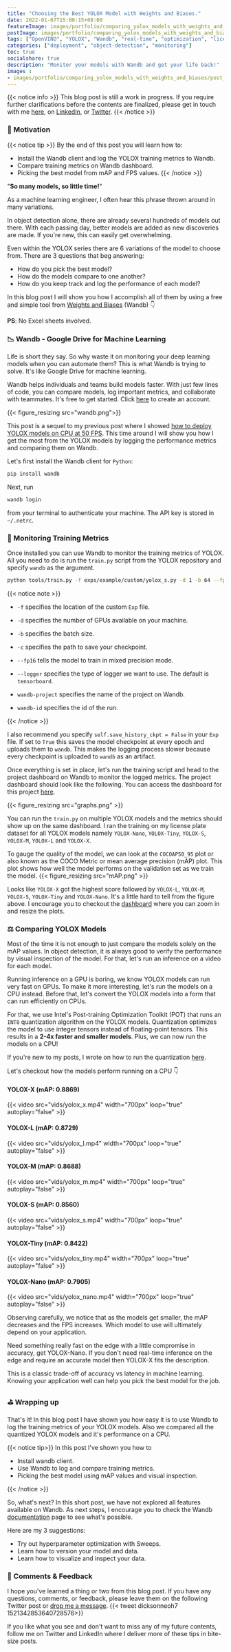 ```yaml
---
title: "Choosing the Best YOLOX Model with Weights and Biases."
date: 2022-01-07T15:00:15+08:00
featureImage: images/portfolio/comparing_yolox_models_with_weights_and_biases/thumbnail.gif
postImage: images/portfolio/comparing_yolox_models_with_weights_and_biases/post_image.png
tags: ["OpenVINO", "YOLOX", "Wandb", "real-time", "optimization", "license-plate"]
categories: ["deployment", "object-detection", "monitoring"]
toc: true
socialshare: true
description: "Monitor your models with Wandb and get your life back!"
images : 
- images/portfolio/comparing_yolox_models_with_weights_and_biases/post_image.png
---
```

{{< notice info >}}
This blog post is still a work in progress. If you require further clarifications before the contents are finalized, please get in touch with me [here](https://dicksonneoh.com/contact/), on [LinkedIn](https://www.linkedin.com/in/dickson-neoh/), or [Twitter](https://twitter.com/dicksonneoh7).
{{< /notice >}}

### 🔎 Motivation

{{< notice tip >}}
By the end of this post you will learn how to:
+ Install the Wandb client and log the YOLOX training metrics to Wandb.
+ Compare training metrics on Wandb dashboard.
+ Picking the best model from mAP and FPS values.
{{< /notice >}}

"**So many models, so little time!**"

As a machine learning engineer, I often hear this phrase thrown around in many variations.

In object detection alone, there are already several hundreds of models out there. 
With each passing day, better models are added as new discoveries are made.
If you're new, this can easily get overwhelming.

Even within the YOLOX series there are 6 variations of the model to choose from.
There are 3 questions that beg answering:

+ How do you pick the best model?
+ How do the models compare to one another?
+ How do you keep track and log the performance of each model?

In this blog post I will show you how I accomplish all of them by using a free and simple tool from [Weights and Biases](https://wandb.ai/home) (Wandb) 👇

**PS**: No Excel sheets involved.

### 📉 Wandb - Google Drive for Machine Learning


Life is short they say. So why waste it on monitoring your deep learning models when you can automate them?
This is what Wandb is trying to solve. It's like Google Drive for machine learning.

Wandb helps individuals and teams build models faster.
With just few lines of code, you can compare models, log important metrics, and collaborate with teammates.
It's free to get started. Click [here](https://wandb.ai/) to create an account. 

{{< figure_resizing src="wandb.png">}}

This post is a sequel to my previous post where I showed [how to deploy YOLOX models on CPU at 50 FPS](https://dicksonneoh.com/portfolio/how_to_10x_your_od_model_and_deploy_50fps_cpu/).
This time around I will show you how I get the most from the YOLOX models by logging the performance metrics and comparing them on Wandb.

Let's first install the Wandb client for `Python`:

``` bash
pip install wandb
```

Next, run 
```bash
wandb login
```
from your terminal to authenticate your machine. The API key is stored in `~/.netrc`.

### 👀 Monitoring Training Metrics
Once installed you can use Wandb to monitor the training metrics of YOLOX.
All you need to do is run the `train.py` script from the YOLOX repository and specify `wandb` as the argument.

```bash
python tools/train.py -f exps/example/custom/yolox_s.py -d 1 -b 64 --fp16 -o -c /path/to/yolox_s.pth --logger wandb wandb-project yolox-compare-blog wandb-id yolox-x-640
```

{{< notice note >}}
+ `-f` specifies the location of the custom `Exp` file.

+ `-d` specifies the number of GPUs available on your machine.

+ `-b` specifies the batch size.

+ `-c` specifies the path to save your checkpoint.

+ `--fp16` tells the model to train in mixed precision mode.

+ `--logger` specifies the type of logger we want to use. The default is `tensorboard`.

+ `wandb-project` specifies the name of the project on Wandb.

+ `wandb-id` specifies the id of the run.

{{< /notice >}}

I also recommend you specify `self.save_history_ckpt = False` in your `Exp` file.
If set to `True` this saves the model checkpoint at every epoch and uploads them to `wandb`.
This makes the logging process slower because every checkpoint is uploaded to `wandb` as an artifact.


Once everything is set in place, let's run the training script and head to the project dashboard on Wandb to monitor the logged metrics.
The project dashboard should look like the following. You can access the dashboard for this project [here](https://wandb.ai/dnth/yolox-compare-blog?workspace=user-dnth).

{{< figure_resizing src="graphs.png" >}}

You can run the `train.py` on multiple YOLOX models and the metrics should show up on the same dashboard.
I ran the training on my license plate dataset for all YOLOX models namely `YOLOX-Nano`, `YOLOX-Tiny`, `YOLOX-S`, `YOLOX-M`, `YOLOX-L` and `YOLOX-X`.


To gauge the quality of the model, we can look at the `COCOAP50_95` plot or also known as the COCO Metric or mean average precision (mAP) plot.
This plot shows how well the model performs on the validation set as we train the model.
{{< figure_resizing src="mAP.png" >}}

Looks like `YOLOX-X` got the highest score followed by `YOLOX-L`, `YOLOX-M`, `YOLOX-S`, `YOLOX-Tiny` and `YOLOX-Nano`.
It's a little hard to tell from the figure above.
I encourage you to checkout the [dashboard](https://wandb.ai/dnth/yolox-compare-blog?workspace=user-dnth) where you can zoom in and resize the plots.




### ⚖️ Comparing YOLOX Models
Most of the time it is not enough to just compare the models solely on the mAP values.
In object detection, it is always good to verify the performance by visual inspection of the model.
For that, let's run an inference on a video for each model.

Running inference on a GPU is boring, we know YOLOX models can run very fast on GPUs.
To make it more interesting, let's run the models on a CPU instead.
Before that, let's convert the YOLOX models into a form that can run efficiently on CPUs.

For that, we use Intel's Post-training Optimization Toolkit (POT) that runs an `INT8` quantization algorithm on the YOLOX models.
Quantization optimizes the model to use integer tensors instead of floating-point tensors.
This results in a **2-4x faster and smaller models**.
Plus, we can now run the models on a CPU!

If you're new to my posts, I wrote on how to run the quantization [here](https://dicksonneoh.com/portfolio/how_to_10x_your_od_model_and_deploy_50fps_cpu/).

Let's checkout how the models perform running on a CPU 👇

#### YOLOX-X (mAP: 0.8869)
{{< video src="vids/yolox_x.mp4" width="700px" loop="true" autoplay="false" >}}
#### YOLOX-L (mAP: 0.8729)
{{< video src="vids/yolox_l.mp4" width="700px" loop="true" autoplay="false" >}}
#### YOLOX-M (mAP: 0.8688)
{{< video src="vids/yolox_m.mp4" width="700px" loop="true" autoplay="false" >}}
#### YOLOX-S (mAP: 0.8560)
{{< video src="vids/yolox_s.mp4" width="700px" loop="true" autoplay="false" >}}
#### YOLOX-Tiny (mAP: 0.8422)
{{< video src="vids/yolox_tiny.mp4" width="700px" loop="true" autoplay="false" >}}
#### YOLOX-Nano (mAP: 0.7905)
{{< video src="vids/yolox_nano.mp4" width="700px" loop="true" autoplay="false" >}}

Observing carefully, we notice that as the models get smaller, the mAP decreases and the FPS increases.
Which model to use will ultimately depend on your application.

Need something really fast on the edge with a little compromise in accuracy, get YOLOX-Nano.
If you don't need real-time inference on the edge and require an accurate model then YOLOX-X fits the description. 

This is a classic trade-off of accuracy vs latency in machine learning. Knowing your application well can help you pick the best model for the job.

### ⛳️ Wrapping up
That's it! In this blog post I have shown you how easy it is to use Wandb to log the training metrics of your YOLOX models.
Also we compared all the quantized YOLOX models and it's performance on a CPU.

{{< notice tip>}}
In this post I've shown you how to

+ Install wandb client.
+ Use Wandb to log and compare training metrics.
+ Picking the best model using mAP values and visual inspection.

{{< /notice >}}

So, what's next? In this short post, we have not explored all features available on Wandb.
As next steps, I encourage you to check the Wandb [documentation](https://docs.wandb.ai/) page to see what's possible.

Here are my 3 suggestions:

+ Try out hyperparameter optimization with Sweeps.
+ Learn how to version your model and data.
+ Learn how to visualize and inspect your data.


### 🙏 Comments & Feedback
I hope you've learned a thing or two from this blog post.
If you have any questions, comments, or feedback, please leave them on the following Twitter post or [drop me a message](https://dicksonneoh.com/contact/).
{{< tweet dicksonneoh7 1521342853640728576>}}


If you like what you see and don't want to miss any of my future contents, follow me on Twitter and LinkedIn where I deliver more of these tips in bite-size posts.
